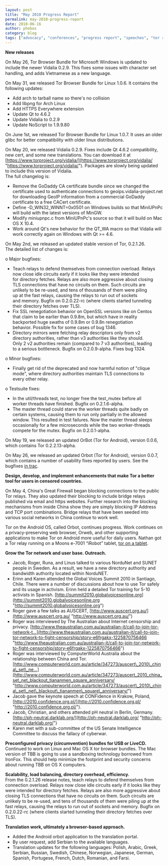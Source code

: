 ```yaml
---
layout: post
title: "May 2010 Progress Report"
permalink: may-2010-progress-report
date: 2010-06-16
author: phobos
category: blog
tags: ["advocacy", "conferences", "progress report", "speeches", "tor releases"]
---
```


 **New releases**

On May 26, Tor Browser Bundle for Microsoft Windows is updated to include the newer Vidalia 0.2.9. This ﬁxes some issues with character set handling, and adds Vietnamese as a new language.

On May 31, we released Tor Browser Bundle for Linux 1.0.6. It contains the following updates:

- Add arch to tarball name so there's no collision
- Add libpng for Arch Linux
- Add HTTPS Everywhere extension
- Update Qt to 4.6.2
- Update Vidalia to 0.2.9
- Update NoScript to 1.9.9.80

On June 1st, we released Tor Browser Bundle for Linux 1.0.7. It uses an older glibc for better compatibility with older linux distributions.

On May 20, we released Vidalia 0.2.9. Fixes include Qt 4.6.2 compatibility, new cert, and some new translations. You can download it at [https://www.torproject.org/vidalia/](https://www.torproject.org/vidalia/ "https://www.torproject.org/vidalia/"). Packages are slowly being updated to include this version of Vidalia.  
The full changelog is:

- Remove the GoDaddy CA certificate bundle since we changed the certificate used to authenticate connections to geoips.vidalia-project.net for downloading GeoIP information from a commercial GoDaddy certificate to a free CACert certificate.
- Define -D\_WIN32\_WINNT=0x0501 on Windows builds so that MiniUPnPc will build with the latest versions of MinGW.
- Modify miniupnpc.c from MiniUPnPc's source so that it will build on Mac OS X 10.4.
- Work around Qt's new behavior for the QT\_WA macro so that Vidalia will work correctly again on Windows with Qt >= 4.6.

On May 2nd, we released an updated stable version of Tor, 0.2.1.26.  
The detailed list of changes is:

o Major bugfixes:  
 - Teach relays to defend themselves from connection overload. Relays  
 now close idle circuits early if it looks like they were intended  
 for directory fetches. Relays are also more aggressive about closing  
 TLS connections that have no circuits on them. Such circuits are  
 unlikely to be re-used, and tens of thousands of them were piling  
 up at the fast relays, causing the relays to run out of sockets  
 and memory. Bugfix on 0.2.0.22-rc (where clients started tunneling  
 their directory fetches over TLS).  
 - Fix SSL renegotiation behavior on OpenSSL versions like on Centos  
 that claim to be earlier than 0.9.8m, but which have in reality  
 backported huge swaths of 0.9.8m or 0.9.8n renegotiation  
 behavior. Possible fix for some cases of bug 1346.  
 - Directory mirrors were fetching relay descriptors only from v2  
 directory authorities, rather than v3 authorities like they should.  
 Only 2 v2 authorities remain (compared to 7 v3 authorities), leading  
 to a serious bottleneck. Bugfix on 0.2.0.9-alpha. Fixes bug 1324.

o Minor bugfixes:  
 - Finally get rid of the deprecated and now harmful notion of "clique  
 mode", where directory authorities maintain TLS connections to  
 every other relay.

o Testsuite fixes:  
 - In the util/threads test, no longer free the test\_mutex before all  
 worker threads have finished. Bugfix on 0.2.1.6-alpha.  
 - The master thread could starve the worker threads quite badly on  
 certain systems, causing them to run only partially in the allowed  
 window. This resulted in test failures. Now the master thread sleeps  
 occasionally for a few microseconds while the two worker-threads  
 compete for the mutex. Bugfix on 0.2.0.1-alpha.

On May 19, we released an updated OrBot (Tor for Android), version 0.0.6, which contains Tor 0.2.2.13-alpha.

On May 26, we released an updated Orbot (Tor for Android), version 0.0.7, which contains a number of usability fixes reported by users. See the bugfixes [in trac](https://trac.torproject.org/projects/tor/query?status=closed&component=Android+(Orbot)-Backend+/+Core&order=priority&col=id&col=summary&col=status&col=type&col=priority&col=milestone&col=component&owner=).

**Design, develop, and implement enhancements that make Tor a better tool for users in censored countries.**

On May 4, China's Great Firewall began blocking connections to the public Tor relays. They also updated their blocking to include bridge relays published via email and https websites. Further research into the blocking mechanisms from inside China show they are simply blocking IP Address and TCP port combinations. Bridge relays that have been seeded into various social networks in China continue to work well.

Tor on the Android OS, called Orbot, continues progress. Work continues on a privacy-preserving web browser, Orweb, and other supporting applications to make Tor on Android more useful for daily users. Nathan got a Tor relay running on a Moons e-7001 “iRobot” tablet, [tor on a tablet](http://guardianproject.info/2010/05/25/tor-on-a-tablet).

**Grow the Tor network and user base. Outreach.**

- Jacob, Roger, Runa, and Linus talked to various NorduNet and SUNET people in Sweden. As a result, we have a new directory authority and bandwidth authority located within NorduNET.
- Erinn and Karen attended the Global Voices Summit 2010 in Santiago, Chile. There were a number of discussions about how to use Tor safely and its usage in activism. Erinn held a detailed Tor training for 5-10 activists in Spanish. [http://summit2010.globalvoicesonline.org](http://summit2010.globalvoicesonline.org "http://summit2010.globalvoicesonline.org")
- Roger gave a few talks as AUSCERT, [http://www.auscert.org.au/](http://www.auscert.org.au/ "http://www.auscert.org.au/")
- Roger was interviewed by The Australian about Internet censorship and privacy. [http://www.theaustralian.com.au/australian-it/call-to-join-tor-network-t...](http://www.theaustralian.com.au/australian-it/call-to-join-tor-network-to-fight-censorship/story-e6frgakx-1225870756466 "http://www.theaustralian.com.au/australian-it/call-to-join-tor-network-to-fight-censorship/story-e6frgakx-1225870756466")
- Roger was interviewed by ComputerWorld Australia about the relationship between China and Tor. [http://www.computerworld.com.au/article/347273/auscert\_2010\_china\_set\_ne...](http://www.computerworld.com.au/article/347273/auscert_2010_china_set_net_blackout_tiananmen_square_anniversary/ "http://www.computerworld.com.au/article/347273/auscert\_2010\_china\_set\_net\_blackout\_tiananmen\_square\_anniversary/")
- Jacob gave the keynote speech at CONFidence in Krakow, Poland, [http://2010.confidence.org.pl/](http://2010.confidence.org.pl/ "http://2010.confidence.org.pl/").
- Jacob, Christian, and others attended pH neutral in Berlin, Germany. [http://ph-neutral.darklab.org/](http://ph-neutral.darklab.org/ "http://ph-neutral.darklab.org/")
- Karen met with a sub-committee of the US Senate Intelligence Committee to discuss the fallacy of cyberwar.

**Preconfigured privacy (circumvention) bundles for USB or LiveCD.**  
Continued to work on Linux and Mac OS X tor browser bundles. The Mac version of TBB is going to use a sandboxing technology borrowed from IronFox. This should help minimize the footprint and security concerns about running TBB on OS X computers.

**Scalability, load balancing, directory overhead, efficiency.**  
From the 0.2.1.26 release notes, teach relays to defend themselves from connection overload. Relays now close idle circuits early if it looks like they were intended for directory fetches. Relays are also more aggressive about closing TLS connections that have no circuits on them. Such circuits are unlikely to be re-used, and tens of thousands of them were piling up at the fast relays, causing the relays to run out of sockets and memory. Bugfix on 0.2.0.22-rc (where clients started tunneling their directory fetches over TLS).

**Translation work, ultimately a browser-based approach.**

- Added the Android orbot application to the translation portal.
- By user request, add Serbian to the available languages.
- Translation updates for the following languages: Polish, Arabic, Greek, Serbian, Russian, Swedish, Chinese, Norwegian, Japanese, German, Spanish, Portugese, French, Dutch, Romanian, and Farsi.

